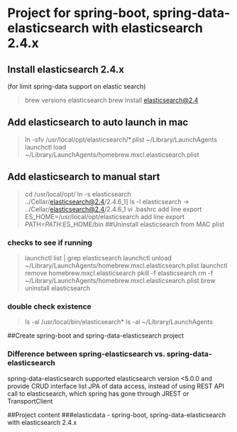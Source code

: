 # Project for spring-boot, spring-data-elasticsearch with elasticsearch 2.4.x 

## Install elasticsearch 2.4.x
(for limit spring-data support on elastic search)
>brew versions elasticsearch
>brew install elasticsearch@2.4 
## Add elasticsearch to auto launch in mac
>ln -sfv /usr/local/opt/elasticsearch/*.plist ~/Library/LaunchAgents
>launchctl load ~/Library/LaunchAgents/homebrew.mxcl.elasticsearch.plist
## Add elasticsearch to manual start
>cd /usr/local/opt/
>ln -s elasticsearch ../Cellar/elasticsearch@2.4/2.4.6_1]
>ls -l 
elasticsearch -> ../Cellar/elasticsearch@2.4/2.4.6_1
>vi .bashrc
>add line export ES_HOME=/usr/local/opt/elasticsearch
>add line export PATH=$PATH:$ES_HOME/bin
##Uninstall elasticsearch from MAC plist
### checks to see if running 
>launchctl list | grep elasticsearch
>launchctl unload ~/Library/LaunchAgents/homebrew.mxcl.elasticsearch.plist
>launchctl remove homebrew.mxcl.elasticsearch
>pkill -f elasticsearch
>rm -f ~/Library/LaunchAgents/homebrew.mxcl.elasticsearch.plist
>brew uninstall elasticsearch
### double check existence
>ls -al /usr/local/bin/elasticsearch*
>ls -al ~/Library/LaunchAgents


##Create spring-boot and spring-data-elasticsearch project
### Difference between spring-elasticsearch vs. spring-data-elasticsearch
spring-data-elasticsearch supported elasticsearch version <5.0.0 and provide CRUD interface list JPA of data access, 
instead of using REST API call to elasticsearch, which spring has gone through JREST or TransportClient

##Project content
###elasticdata - spring-boot, spring-data-elasticsearch with elasticsearch 2.4.x 




